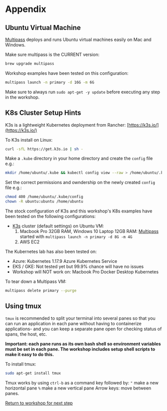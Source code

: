 
# Appendix

## Ubuntu Virtual Machine  

[Multipass](http://multipass.run) deploys and runs Ubuntu virtual machines easily on Mac and Windows.  

Make sure multipass is the CURRENT version:

```bash
brew upgrade multipass
```

Workshop examples have been tested on this configuration:

```bash
multipass launch -n primary -d 16G -m 6G
```

Make sure to always run `sudo apt-get -y update` before executing any step in the workshop.

## K8s Cluster Setup Hints

K3s is a lightweight Kubernetes deployment from Rancher: [https://k3s.io/](https://k3s.io/)

To K3s install on Linux:

```bash
curl -sfL https://get.k3s.io | sh -
```

Make a `.kube` directory in your home directory and create the `config` file e.g.:

```bash
mkdir /home/ubuntu/.kube && kubectl config view --raw > /home/ubuntu/.kube/config
```

Set the correct permissions and owndership on the newly created `config` file e.g.:

```bash
chmod 400 /home/ubuntu/.kube/config
chown -R ubuntu:ubuntu /home/ubuntu
```

The stock configuration of K3s and this workshop's K8s examples have been tested on the following configurations:  

* [K3s](http://k3s.io) cluster (default settings) on Ubuntu VM:
  1. Macbook Pro 32GB RAM, Windows 10 Laptop 12GB RAM: [Multipass](http://multipass.run) started with `multipass launch -n primary -d 8G -m 4G`  
  2. AWS EC2
  
The Kubernetes lab has also been tested on:

* Azure: Kubernetes 1.17.9 Azure Kubernetes Service
* EKS / GKE: Not tested yet but 99.9% chance will have no issues  
* Workshop will NOT work on: Macbook Pro Docker Desktop Kubernetes

To tear down a Multipass VM:

```bash
multipass delete primary --purge
```

## Using tmux

`tmux` is recommended to split your terminal into several panes so that you can run an application in each pane without having to containerize applications- and you can keep a separate pane open for checking status of spans, the host, etc.

**Important: each pane runs as its own bash shell so environment variables must be set in each pane. The workshop includes setup shell scripts to make it easy to do this.**

To install tmux:

```bash
sudo apt-get install tmux
```

Tmux works by using `ctrl-b` as a command key followed by:
`"` make a new horizontal pane
`%` make a new vertical pane
Arrow keys: move between panes.

[Return to workshop for next step](../README.md)
